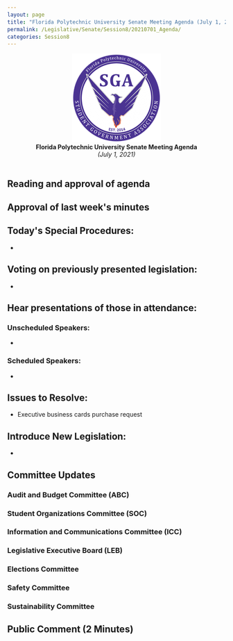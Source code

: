 ```yaml
---
layout: page
title: "Florida Polytechnic University Senate Meeting Agenda (July 1, 2021)"
permalink: /Legislative/Senate/Session8/20210701_Agenda/
categories: Session8
---
```


<div style="text-align: center"><img src="/assets/SGASeal.png" /></div>

<center><b>Florida Polytechnic University Senate Meeting Agenda</b></center>
<center><em>(July 1, 2021)</em></center>
<br>

## Reading and approval of agenda

## Approval of last week's minutes

## Today's Special Procedures:
- 

## Voting on previously presented legislation:
- 

## Hear presentations of those in attendance:

### Unscheduled Speakers:
- 

### Scheduled Speakers:
- 

## Issues to Resolve:
- Executive business cards purchase request

## Introduce New Legislation:
- 

## Committee Updates

### Audit and Budget Committee (ABC)
### Student Organizations Committee (SOC)
### Information and Communications Committee (ICC)
### Legislative Executive Board (LEB)
### Elections Committee
### Safety Committee
### Sustainability Committee

## Public Comment (2 Minutes)
